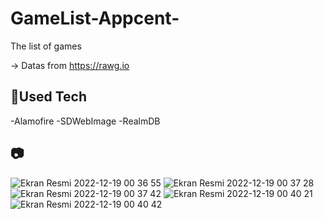# GameList-Appcent-
The list of games

-> Datas from https://rawg.io

📱Used Tech
---------------
-Alamofire
-SDWebImage
-RealmDB

📷
---------------
![Ekran Resmi 2022-12-19 00 36 55](https://user-images.githubusercontent.com/88562078/208323351-c3366df2-a0f4-4672-af40-7a264cb1198e.png)
![Ekran Resmi 2022-12-19 00 37 28](https://user-images.githubusercontent.com/88562078/208323356-d4406ad3-bc7b-4610-bafa-8c33fcb438cf.png)
![Ekran Resmi 2022-12-19 00 37 42](https://user-images.githubusercontent.com/88562078/208323357-3ca229b7-9728-4405-8bf6-78fd9ba728c9.png)
![Ekran Resmi 2022-12-19 00 40 21](https://user-images.githubusercontent.com/88562078/208323361-8f093cad-e9d1-424c-ad5f-f50d8ec35804.png)
![Ekran Resmi 2022-12-19 00 40 42](https://user-images.githubusercontent.com/88562078/208323364-ce391b20-9ffa-482c-b5ca-0915bfe8eb4f.png)
